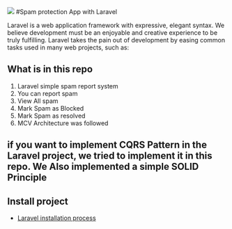 
<img src="https://eu2.contabostorage.com/b4b383a31921447d9dd70cd0ee4a83f1:spam/spam.png">
#Spam protection App with Laravel

Laravel is a web application framework with expressive, elegant syntax. We believe development must be an enjoyable and creative experience to be truly fulfilling. Laravel takes the pain out of development by easing common tasks used in many web projects, such as:

## What is in this repo


1. Laravel simple spam report system 
2. You can report spam 
3. View All spam
4. Mark Spam as Blocked
5. Mark Spam as resolved 
6. MCV Architecture was followed

## if you want to implement CQRS  Pattern in the Laravel project, we tried to implement it in this repo. We Also implemented a simple SOLID Principle

## Install project 

- [Laravel installation process](https://laravel.com/docs/9.x/installation)
